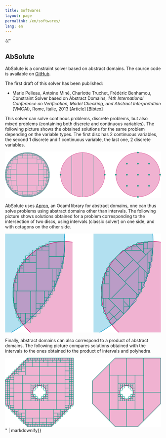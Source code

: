 ```yaml
---
title: Softwares
layout: page
permalink: /en/softwares/
lang: en
---
```


<section>

{{"
# AbSolute

AbSolute is a constraint solver based on abstract domains. The source code is available on [GitHub](https://github.com/mpelleau/AbSolute).


The first draft of this solver has been published:
- Marie Pelleau, Antoine Miné, Charlotte Truchet, Frédéric Benhamou, Constraint Solver based on Abstract Domains, _14th International Conference on Verification, Model Checking, and Abstract Interpretation_ (VMCAI), Rome, Italie, 2013 [[Article](http://i3s.unice.fr/~mpelleau/ressources/publi/vmcai-2013.pdf)] [[Bibtex](http://i3s.unice.fr/~mpelleau/ressources/biblio/pelleau-VMCAI13.bib)]

This solver can solve continous problems, discrete problems, but also mixed problems (containing both discrete and continuous variables). The following picture shows the obtained solutions for the same problem depending on the variable types. The first disc has 2 continuous variables, the second 1 discrete and 1 continuous variable, the last one, 2 discrete variables.

![absoluteb](/img/absolute_1.png)


AbSolute uses [Apron](http://apron.cri.ensmp.fr/library/), an Ocaml library for abstract domains, one can thus solve problems using abstract domains other than intervals. The following picture shows solutions obtained for a problem corresponding to the intersection of two discs, using intervals (classic solver) on one side, and with octagons on the other side.

![absolutes](/img/absolute_2.png)


Finally, abstract domains can also correspond to a product of abstract domains. The following picture compares solutions obtained with the intervals to the ones obtained to the product of intervals and polyhedra.

![absolutes](/img/absolute_3.png)
" | markdownify}}
</section>
